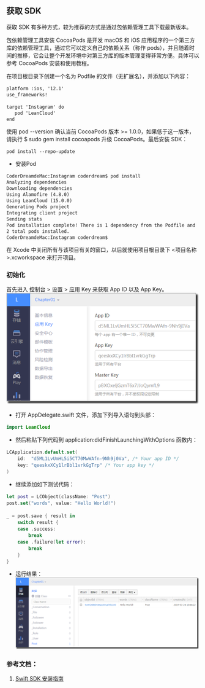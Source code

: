 

## 获取 SDK  

获取 SDK 有多种方式，较为推荐的方式是通过包依赖管理工具下载最新版本。

包依赖管理工具安装
CocoaPods 是开发 macOS 和 iOS 应用程序的一个第三方库的依赖管理工具，通过它可以定义自己的依赖关系（称作 pods），并且随着时间的推移，它会让整个开发环境中对第三方库的版本管理变得非常方便。具体可以参考 CocoaPods 安装和使用教程。


在项目根目录下创建一个名为 Podfile 的文件（无扩展名），并添加以下内容：

```
platform :ios, '12.1'
use_frameworks!

target 'Instagram' do
   pod 'LeanCloud'
end
```
使用 pod --version 确认当前 CocoaPods 版本 >= 1.0.0，如果低于这一版本，请执行 $ sudo gem install cocoapods 升级 CocoaPods。最后安装 SDK：
```
pod install --repo-update
```

- 安装Pod
```
CoderDreamdeMac:Instagram coderdream$ pod install
Analyzing dependencies
Downloading dependencies
Using Alamofire (4.8.0)
Using LeanCloud (15.0.0)
Generating Pods project
Integrating client project
Sending stats
Pod installation complete! There is 1 dependency from the Podfile and 2 total pods installed.
CoderDreamdeMac:Instagram coderdream$
```

在 Xcode 中关闭所有与该项目有关的窗口，以后就使用项目根目录下 <项目名称>.xcworkspace 来打开项目。

### 初始化  

首先进入 控制台 > 设置 > 应用 Key 来获取 App ID 以及 App Key。
![](images/01_Key.png)

- 打开 AppDelegate.swift 文件，添加下列导入语句到头部：
```swift
import LeanCloud
```

- 然后粘贴下列代码到 application:didFinishLaunchingWithOptions 函数内：
```swift
LCApplication.default.set(
    id:  "d5ML1LvUmHL5i5CT70MwWAfn-9Nh9j0Va", /* Your app ID */
    key: "qeeskxXCy1lrBbl1vrkGgTrp" /* Your app key */
)
```

- 继续添加如下测试代码：
```swift
let post = LCObject(className: "Post")
post.set("words", value: "Hello World!")

_ = post.save { result in
    switch result {
    case .success:
        break
    case .failure(let error):
        break
    }
}
```
- 运行结果：
![](images/02_Result.png)

### 参考文档：
1. [Swift SDK 安装指南](https://tab.leancloud.cn/docs/start.html)
